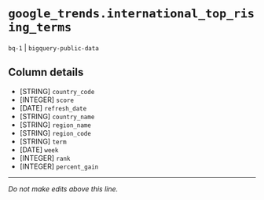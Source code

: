 # `google_trends.international_top_rising_terms`
`bq-1` | `bigquery-public-data`

## Column details
* [STRING]    `country_code`
* [INTEGER]   `score`
* [DATE]      `refresh_date`
* [STRING]    `country_name`
* [STRING]    `region_name`
* [STRING]    `region_code`
* [STRING]    `term`
* [DATE]      `week`
* [INTEGER]   `rank`
* [INTEGER]   `percent_gain`

-------------------------------------------------------------------------------
*Do not make edits above this line.*
